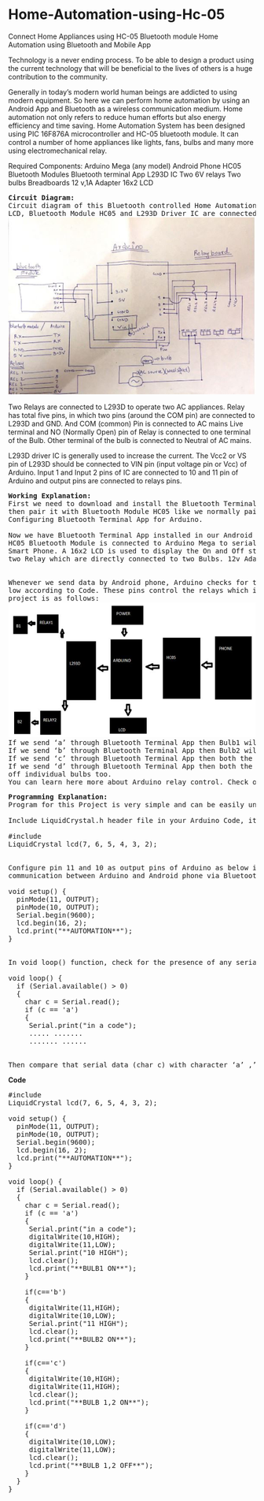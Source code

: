 # Home-Automation-using-Hc-05
Connect Home Appliances using HC-05 Bluetooth module
Home Automation using Bluetooth and Mobile App


Technology is a never ending process. To be able to design a product using the current technology
that will be beneficial to the lives of others is a huge contribution to the community.

Generally in today’s modern world human beings are addicted to using modern equipment. 
So here we can perform home automation by using an Android App and Bluetooth as a 
wireless communication medium. Home automation not only refers to reduce human efforts 
but also energy efficiency and time saving.  Home Automation System has been designed 
using PIC 16F876A microcontroller and HC-05 bluetooth module. It can control a number of 
home appliances like lights, fans, bulbs and many more using electromechanical relay.

Required Components:
Arduino Mega (any model)
Android Phone
HC05 Bluetooth Modules
Bluetooth terminal App
L293D IC
Two 6V relays
Two bulbs
Breadboards
12 v,1A Adapter
16x2 LCD
 

<pre><b>Circuit Diagram:</b>
Circuit diagram of this Bluetooth controlled Home Automation is simple and connections can be made easily. 
LCD, Bluetooth Module HC05 and L293D Driver IC are connected to Arduino.
<img src="circuit digram.JPG">
</pre>


Two Relays are connected to L293D to operate two AC appliances. 
Relay has total five pins, in which two pins (around the COM pin) 
are connected to L293D and GND. And COM (common) Pin is connected to 
AC mains Live terminal and NO (Normally Open) pin of Relay is connected to
one terminal of the Bulb. Other terminal of the bulb is connected to Neutral of AC mains. 


  

 

L293D driver IC is generally used to increase the current.
The Vcc2 or VS pin of L293D should be connected to VIN pin (input voltage pin or Vcc) of Arduino. 
Input 1 and Input 2 pins of IC are connected to 10 and 11 pin of Arduino and output pins are connected to relays pins.

 

<pre><b>Working Explanation:</b>
First we need to download and install the Bluetooth Terminal App in our Android Phone from the Play Store and 
then pair it with Bluetooth Module HC05 like we normally pair two Bluetooth Devices. Further check this article 
Configuring Bluetooth Terminal App for Arduino.

Now we have Bluetooth Terminal App installed in our Android phone through which we can send data to Bluetooth Module HC05. 
HC05 Bluetooth Module is connected to Arduino Mega to serially receive the data sent by Bluetooth terminal App through Android 
Smart Phone. A 16x2 LCD is used to display the On and Off status of Electronic Appliances. And L293D IC is used to drive
two Relay which are directly connected to two Bulbs. 12v Adapter is used to power the Arduino and the circuit.


Whenever we send data by Android phone, Arduino checks for the character sent and puts appropriate pins high or 
low according to Code. These pins control the relays which in turns control the Appliances. The operation of our 
project is as follows:
<img src="workingmodel.JPG">
If we send ‘a’ through Bluetooth Terminal App then Bulb1 will be On and Bulb2 will be off.
If we send ‘b’ through Bluetooth Terminal App then Bulb2 will be On and Bulb1 will be off.
If we send ‘c’ through Bluetooth Terminal App then both the bulbs will be switched On.
If we send ‘d’ through Bluetooth Terminal App then both the bulbs will be switched Off. character ‘d’ can be used to switch 
off individual bulbs too.
You can learn here more about Arduino relay control. Check out the complete operation in Demonstration Video at the end.
</pre>
 

<pre><b>Programming Explanation:</b>
Program for this Project is very simple and can be easily understandable.

Include LiquidCrystal.h header file in your Arduino Code, it is necessary for working of LCD.

#include <LiquidCrystal.h>
LiquidCrystal lcd(7, 6, 5, 4, 3, 2);
 

Configure pin 11 and 10 as output pins of Arduino as below in void setup() function and use Serial.begin(9600) for
communication between Arduino and Android phone via Bluetooth Module HC05.

void setup() {
  pinMode(11, OUTPUT);
  pinMode(10, OUTPUT);
  Serial.begin(9600);
  lcd.begin(16, 2);
  lcd.print("**AUTOMATION**");
}
 

In void loop() function, check for the presence of any serial data and put that data in a variable char c.

void loop() {
  if (Serial.available() > 0)
  { 
    char c = Serial.read();
    if (c == 'a')
    {
     Serial.print("in a code");
     ..... .......
     ....... ......
 

Then compare that serial data (char c) with character ‘a’ ,’b’, ’c’, ’d’, which is sent by Android Smart Phone by user. After comparing, Arduino will switch on or off the Appliances according to our various conditions in our Code. You can alter the code according to your requirement. Check the full code below.
</pre>

<b>Code</b>
<pre>
#include <LiquidCrystal.h>
LiquidCrystal lcd(7, 6, 5, 4, 3, 2);

void setup() {
  pinMode(11, OUTPUT);
  pinMode(10, OUTPUT);
  Serial.begin(9600);
  lcd.begin(16, 2);
  lcd.print("**AUTOMATION**");
}

void loop() {
  if (Serial.available() > 0)
  { 
    char c = Serial.read();
    if (c == 'a')
    {
     Serial.print("in a code");
     digitalWrite(10,HIGH);
     digitalWrite(11,LOW);
     Serial.print("10 HIGH");
     lcd.clear();
     lcd.print("**BULB1 ON**");
    }
    
    if(c=='b')
    {
     digitalWrite(11,HIGH);
     digitalWrite(10,LOW);
     Serial.print("11 HIGH");
     lcd.clear();
     lcd.print("**BULB2 ON**");
    }
    
    if(c=='c')
    {
     digitalWrite(10,HIGH);
     digitalWrite(11,HIGH);
     lcd.clear();
     lcd.print("**BULB 1,2 ON**");
    }
    
    if(c=='d')
    {
     digitalWrite(10,LOW);
     digitalWrite(11,LOW);
     lcd.clear();
     lcd.print("**BULB 1,2 OFF**");
    }
  }
}
 
<pre>
